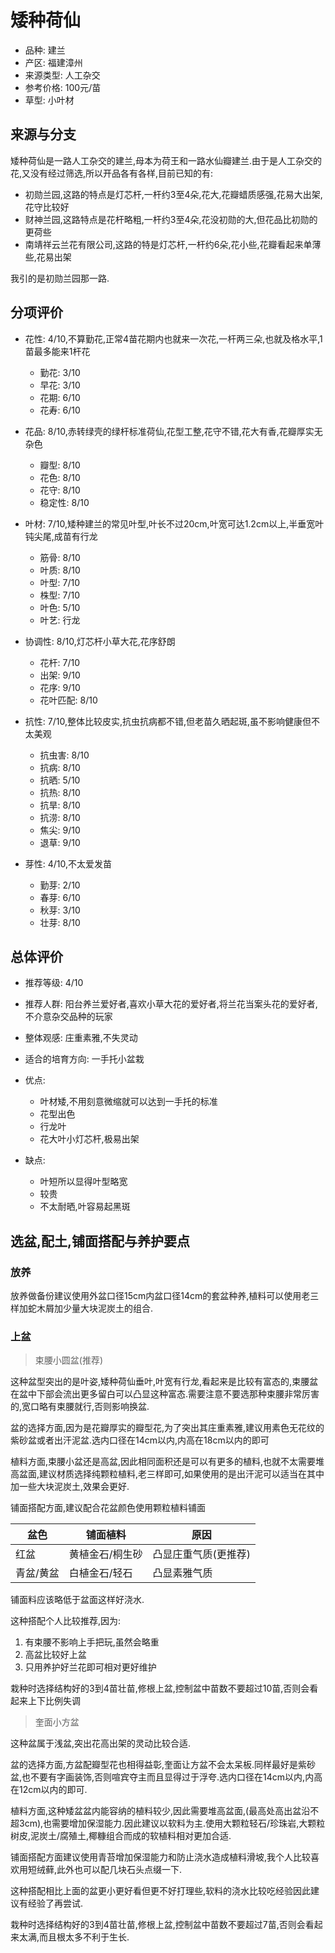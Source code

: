 # 矮种荷仙

+ 品种: 建兰
+ 产区: 福建漳州
+ 来源类型: 人工杂交
+ 参考价格: 100元/苗
+ 草型: 小叶材

## 来源与分支

矮种荷仙是一路人工杂交的建兰,母本为荷王和一路水仙瓣建兰.由于是人工杂交的花,又没有经过筛选,所以开品各有各样,目前已知的有:

+ 初勋兰园,这路的特点是灯芯杆,一杆约3至4朵,花大,花瓣蜡质感强,花易大出架,花守比较好
+ 财神兰园,这路特点是花杆略粗,一杆约3至4朵,花没初勋的大,但花品比初勋的更荷些
+ 南靖祥云兰花有限公司,这路的特是灯芯杆,一杆约6朵,花小些,花瓣看起来单薄些,花易出架

我引的是初勋兰园那一路.

## 分项评价

+ 花性: 4/10,不算勤花,正常4苗花期内也就来一次花,一杆两三朵,也就及格水平,1苗最多能来1杆花
    + 勤花: 3/10
    + 早花: 3/10
    + 花期: 6/10
    + 花寿: 6/10

+ 花品: 8/10,赤转绿壳的绿杆标准荷仙,花型工整,花守不错,花大有香,花瓣厚实无杂色
    + 瓣型: 8/10
    + 花色: 8/10
    + 花守: 8/10
    + 稳定性: 8/10
+ 叶材: 7/10,矮种建兰的常见叶型,叶长不过20cm,叶宽可达1.2cm以上,半垂宽叶钝尖尾,成苗有行龙
    + 筋骨: 8/10
    + 叶质: 8/10
    + 叶型: 7/10
    + 株型: 7/10
    + 叶色: 5/10
    + 叶艺: 行龙
+ 协调性: 8/10,灯芯杆小草大花,花序舒朗
    + 花杆: 7/10
    + 出架: 9/10
    + 花序: 9/10
    + 花叶匹配: 8/10
+ 抗性: 7/10,整体比较皮实,抗虫抗病都不错,但老苗久晒起斑,虽不影响健康但不太美观
    + 抗虫害: 8/10
    + 抗病: 8/10
    + 抗晒: 5/10
    + 抗热: 8/10
    + 抗旱: 8/10
    + 抗涝: 8/10
    + 焦尖: 9/10
    + 退草: 9/10
+ 芽性: 4/10,不太爱发苗
    + 勤芽: 2/10
    + 春芽: 6/10
    + 秋芽: 3/10
    + 壮芽: 8/10


## 总体评价

+ 推荐等级: 4/10
+ 推荐人群: 阳台养兰爱好者,喜欢小草大花的爱好者,将兰花当案头花的爱好者,不介意杂交品种的玩家
+ 整体观感: 庄重素雅,不失灵动
+ 适合的培育方向: 一手托小盆栽
+ 优点:
    + 叶材矮,不用刻意微缩就可以达到一手托的标准
    + 花型出色
    + 行龙叶
    + 花大叶小灯芯杆,极易出架

+ 缺点:
    + 叶短所以显得叶型略宽
    + 较贵
    + 不太耐晒,叶容易起黑斑

## 选盆,配土,铺面搭配与养护要点

### 放养

放养做备份建议使用外盆口径15cm内盆口径14cm的套盆种养,植料可以使用老三样加蛇木屑加少量大块泥炭土的组合.

### 上盆

> 束腰小圆盆(推荐)

这种盆型突出的是叶姿,矮种荷仙垂叶,叶宽有行龙,看起来是比较有富态的,束腰盆在盆中下部会流出更多留白可以凸显这种富态.需要注意不要选那种束腰非常厉害的,宽口略有束腰就行,否则影响换盆.

盆的选择方面,因为是花瓣厚实的瓣型花,为了突出其庄重素雅,建议用素色无花纹的紫砂盆或者出汗泥盆.选内口径在14cm以内,内高在18cm以内的即可

植料方面,束腰小盆还是高盆,因此相同面积还是可以有更多的植料,也就不太需要堆高盆面,建议材质选择纯颗粒植料,老三样即可,如果使用的是出汗泥可以适当在其中加一些大块泥炭土,效果会更好.

铺面搭配方面,建议配合花盆颜色使用颗粒植料铺面

盆色|铺面植料|原因
---|---|---
红盆|黄植金石/桐生砂|凸显庄重气质(更推荐)
青盆/黄盆|白植金石/轻石|凸显素雅气质

铺面料应该略低于盆面这样好浇水.

这种搭配个人比较推荐,因为:

1. 有束腰不影响上手把玩,虽然会略重
2. 高盆比较好上盆
3. 只用养护好兰花即可相对更好维护

栽种时选择结构好的3到4苗壮苗,修根上盆,控制盆中苗数不要超过10苗,否则会看起来上下比例失调

> 奎面小方盆

这种盆属于浅盆,突出花高出架的灵动比较合适.

盆的选择方面,方盆配瓣型花也相得益彰,奎面让方盆不会太呆板.同样最好是紫砂盆,也不要有字画装饰,否则喧宾夺主而且显得过于浮夸.选内口径在14cm以内,内高在12cm以内的即可.

植料方面,这种矮盆盆内能容纳的植料较少,因此需要堆高盆面,(最高处高出盆沿不超3cm),也需要增加保湿能力.因此建议以软料为主.使用大颗粒轻石/珍珠岩,大颗粒树皮,泥炭土/腐殖土,椰糠组合而成的软植料相对更加合适.

铺面搭配方面建议使用青苔增加保湿能力和防止浇水造成植料滑坡,我个人比较喜欢用短绒藓,此外也可以配几块石头点缀一下.

这种搭配相比上面的盆更小更好看但更不好打理些,软料的浇水比较吃经验因此建议有经验了再尝试.

栽种时选择结构好的3到4苗壮苗,修根上盆,控制盆中苗数不要超过7苗,否则会看起来太满,而且根太多不利于生长.
